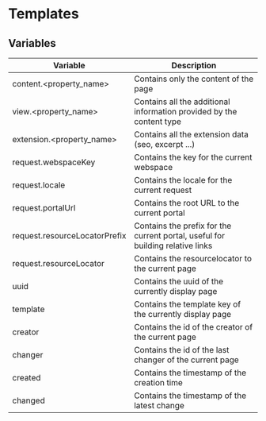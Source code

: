 # Templates
## Variables

| Variable    | Description
| ----------- | --------------------------------------------------------------------
| content.<property_name>     | Contains only the content of the page
| view.<property_name>        | Contains all the additional information provided by the content type
| extension.<property_name>        | Contains all the extension data (seo, excerpt ...)
| request.webspaceKey | Contains the key for the current webspace
| request.locale      | Contains the locale for the current request
| request.portalUrl | Contains the root URL to the current portal
| request.resourceLocatorPrefix | Contains the prefix for the current portal, useful for building relative links
| request.resourceLocator | Contains the resourcelocator to the current page
| uuid        | Contains the uuid of the currently display page
| template    | Contains the template key of the currently display page
| creator     | Contains the id of the creator of the current page
| changer     | Contains the id of the last changer of the current page
| created     | Contains the timestamp of the creation time
| changed     | Contains the timestamp of the latest change
